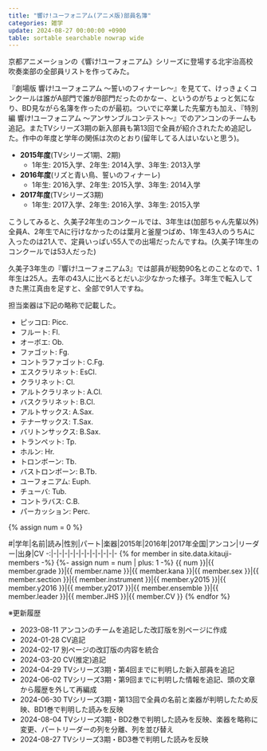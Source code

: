 ```yaml
---
title: "響け!ユーフォニアム(アニメ版)部員名簿"
categories: 雑学
update: 2024-08-27 00:00:00 +0900
table: sortable searchable nowrap wide
---
```


京都アニメーションの《響け!ユーフォニアム》シリーズに登場する北宇治高校吹奏楽部の全部員リストを作ってみた。

『劇場版 響け!ユーフォニアム ～誓いのフィナーレ～』を見てて、けっきょくコンクールは誰がA部門で誰がB部門だったのかなー、というのがちょっと気になり、BD見ながら名簿を作ったのが最初。ついでに卒業した先輩方も加え、『特別編 響け!ユーフォニアム ～アンサンブルコンテスト～』でのアンコンのチームも追記。またTVシリーズ3期の新入部員も第13回で全員が紹介されたため追記した。作中の年度と学年の関係は次のとおり(留年してる人はいないと思う)。

- **2015年度**(TVシリーズ1期、2期)
  - 1年生: 2015入学、2年生: 2014入学、3年生: 2013入学
- **2016年度**(リズと青い鳥、誓いのフィナーレ)
  - 1年生: 2016入学、2年生: 2015入学、3年生: 2014入学
- **2017年度**(TVシリーズ3期)
  - 1年生: 2017入学、2年生: 2016入学、3年生: 2015入学

こうしてみると、久美子2年生のコンクールでは、3年生は(加部ちゃん先輩以外)全員A、2年生でAに行けなかったのは葉月と釜屋つばめ、1年生43人のうちAに入ったのは21人で、定員いっぱい55人での出場だったんですね。(久美子1年生のコンクールでは53人だった)

久美子3年生の『響け!ユーフォニアム3』では部員が総勢90名とのことなので、1年生は25人。去年の43人に比べるとだいぶ少なかった様子。3年生で転入してきた黒江真由を足すと、全部で91人ですね。

担当楽器は下記の略称で記載した。

- ピッコロ: Picc.
- フルート: Fl.
- オーボエ: Ob.
- ファゴット: Fg.
- コントラファゴット: C.Fg.
- エスクラリネット: EsCl.
- クラリネット: Cl.
- アルトクラリネット: A.Cl.
- バスクラリネット: B.Cl.
- アルトサックス: A.Sax.
- テナーサックス: T.Sax.
- バリトンサックス: B.Sax.
- トランペット: Tp.
- ホルン: Hr.
- トロンボーン: Tb.
- バストロンボーン: B.Tb.
- ユーフォニアム: Euph.
- チューバ: Tub.
- コントラバス: C.B.
- パーカッション: Perc.

{% assign num = 0 %}

\#|学年|名前|読み|性別|パート|楽器|2015年|2016年|2017年全国|アンコン|リーダー|出身|CV
-:|-|-|-|-|-|-|-|-|-|-|-|-
{% for member in site.data.kitauji-members -%}
{%- assign num = num | plus: 1 -%}
{{ num }}|{{ member.grade }}|{{ member.name }}|{{ member.kana }}|{{ member.sex }}|{{ member.section }}|{{ member.instrument }}|{{ member.y2015 }}|{{ member.y2016 }}|{{ member.y2017 }}|{{ member.ensemble }}|{{ member.leader }}|{{ member.JHS }}|{{ member.CV }}
{% endfor %}

※更新履歴

- 2023-08-11 アンコンのチームを追記した改訂版を別ページに作成
- 2024-01-28 CV追記
- 2024-02-17 別ページの改訂版の内容を統合
- 2024-03-20 CV(推定)追記
- 2024-04-29 TVシリーズ3期・第4回までに判明した新入部員を追記
- 2024-06-02 TVシリーズ3期・第9回までに判明した情報を追記、頭の文章から履歴を外して再編成
- 2024-06-30 TVシリーズ3期・第13回で全員の名前と楽器が判明したため反映、BD1巻で判明した読みを反映
- 2024-08-04 TVシリーズ3期・BD2巻で判明した読みを反映、楽器を略称に変更、パートリーダーの列を分離、列を並び替え
- 2024-08-27 TVシリーズ3期・BD3巻で判明した読みを反映
